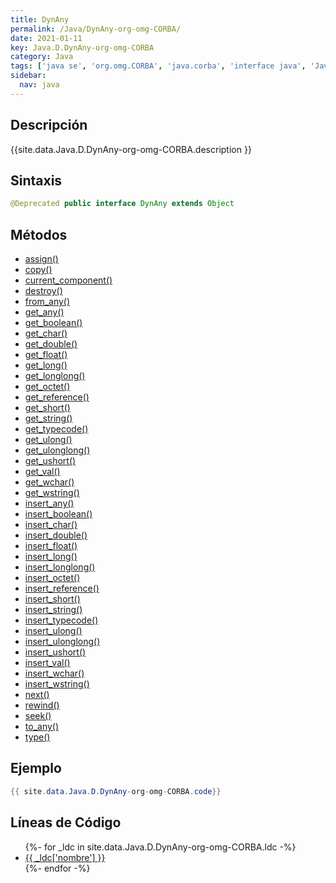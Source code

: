 ```yaml
---
title: DynAny
permalink: /Java/DynAny-org-omg-CORBA/
date: 2021-01-11
key: Java.D.DynAny-org-omg-CORBA
category: Java
tags: ['java se', 'org.omg.CORBA', 'java.corba', 'interface java', 'Java 1.0']
sidebar: 
  nav: java
---
```


## Descripción
{{site.data.Java.D.DynAny-org-omg-CORBA.description }}

## Sintaxis
~~~java
@Deprecated public interface DynAny extends Object
~~~

## Métodos
* [assign()](/Java/DynAny-org-omg-CORBA/assign/)
* [copy()](/Java/DynAny-org-omg-CORBA/copy/)
* [current_component()](/Java/DynAny-org-omg-CORBA/current_component/)
* [destroy()](/Java/DynAny-org-omg-CORBA/destroy/)
* [from_any()](/Java/DynAny-org-omg-CORBA/from_any/)
* [get_any()](/Java/DynAny-org-omg-CORBA/get_any/)
* [get_boolean()](/Java/DynAny-org-omg-CORBA/get_boolean/)
* [get_char()](/Java/DynAny-org-omg-CORBA/get_char/)
* [get_double()](/Java/DynAny-org-omg-CORBA/get_double/)
* [get_float()](/Java/DynAny-org-omg-CORBA/get_float/)
* [get_long()](/Java/DynAny-org-omg-CORBA/get_long/)
* [get_longlong()](/Java/DynAny-org-omg-CORBA/get_longlong/)
* [get_octet()](/Java/DynAny-org-omg-CORBA/get_octet/)
* [get_reference()](/Java/DynAny-org-omg-CORBA/get_reference/)
* [get_short()](/Java/DynAny-org-omg-CORBA/get_short/)
* [get_string()](/Java/DynAny-org-omg-CORBA/get_string/)
* [get_typecode()](/Java/DynAny-org-omg-CORBA/get_typecode/)
* [get_ulong()](/Java/DynAny-org-omg-CORBA/get_ulong/)
* [get_ulonglong()](/Java/DynAny-org-omg-CORBA/get_ulonglong/)
* [get_ushort()](/Java/DynAny-org-omg-CORBA/get_ushort/)
* [get_val()](/Java/DynAny-org-omg-CORBA/get_val/)
* [get_wchar()](/Java/DynAny-org-omg-CORBA/get_wchar/)
* [get_wstring()](/Java/DynAny-org-omg-CORBA/get_wstring/)
* [insert_any()](/Java/DynAny-org-omg-CORBA/insert_any/)
* [insert_boolean()](/Java/DynAny-org-omg-CORBA/insert_boolean/)
* [insert_char()](/Java/DynAny-org-omg-CORBA/insert_char/)
* [insert_double()](/Java/DynAny-org-omg-CORBA/insert_double/)
* [insert_float()](/Java/DynAny-org-omg-CORBA/insert_float/)
* [insert_long()](/Java/DynAny-org-omg-CORBA/insert_long/)
* [insert_longlong()](/Java/DynAny-org-omg-CORBA/insert_longlong/)
* [insert_octet()](/Java/DynAny-org-omg-CORBA/insert_octet/)
* [insert_reference()](/Java/DynAny-org-omg-CORBA/insert_reference/)
* [insert_short()](/Java/DynAny-org-omg-CORBA/insert_short/)
* [insert_string()](/Java/DynAny-org-omg-CORBA/insert_string/)
* [insert_typecode()](/Java/DynAny-org-omg-CORBA/insert_typecode/)
* [insert_ulong()](/Java/DynAny-org-omg-CORBA/insert_ulong/)
* [insert_ulonglong()](/Java/DynAny-org-omg-CORBA/insert_ulonglong/)
* [insert_ushort()](/Java/DynAny-org-omg-CORBA/insert_ushort/)
* [insert_val()](/Java/DynAny-org-omg-CORBA/insert_val/)
* [insert_wchar()](/Java/DynAny-org-omg-CORBA/insert_wchar/)
* [insert_wstring()](/Java/DynAny-org-omg-CORBA/insert_wstring/)
* [next()](/Java/DynAny-org-omg-CORBA/next/)
* [rewind()](/Java/DynAny-org-omg-CORBA/rewind/)
* [seek()](/Java/DynAny-org-omg-CORBA/seek/)
* [to_any()](/Java/DynAny-org-omg-CORBA/to_any/)
* [type()](/Java/DynAny-org-omg-CORBA/type/)

## Ejemplo
~~~java
{{ site.data.Java.D.DynAny-org-omg-CORBA.code}}
~~~

## Líneas de Código
<ul>
{%- for _ldc in site.data.Java.D.DynAny-org-omg-CORBA.ldc -%}
   <li>
       <a href="{{_ldc['url'] }}">{{ _ldc['nombre'] }}</a>
   </li>
{%- endfor -%}
</ul>
